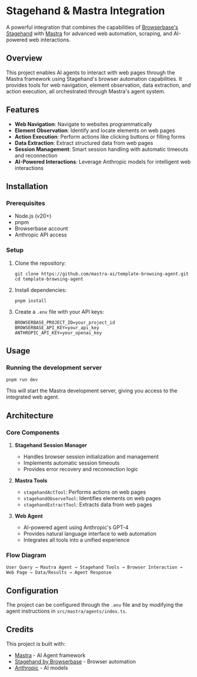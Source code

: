 # Stagehand & Mastra Integration

A powerful integration that combines the capabilities of [Browserbase's Stagehand](https://stagehand.dev) with [Mastra](https://mastra.ai/) for advanced web automation, scraping, and AI-powered web interactions.

## Overview

This project enables AI agents to interact with web pages through the Mastra framework using Stagehand's browser automation capabilities. It provides tools for web navigation, element observation, data extraction, and action execution, all orchestrated through Mastra's agent system.

## Features

- **Web Navigation**: Navigate to websites programmatically
- **Element Observation**: Identify and locate elements on web pages
- **Action Execution**: Perform actions like clicking buttons or filling forms
- **Data Extraction**: Extract structured data from web pages
- **Session Management**: Smart session handling with automatic timeouts and reconnection
- **AI-Powered Interactions**: Leverage Anthropic models for intelligent web interactions

## Installation

### Prerequisites

- Node.js (v20+)
- pnpm
- Browserbase account
- Anthropic API access

### Setup

1. Clone the repository:

   ```
   git clone https://github.com/mastra-ai/template-browsing-agent.git
   cd template-browsing-agent
   ```

2. Install dependencies:

   ```
   pnpm install
   ```

3. Create a `.env` file with your API keys:
   ```
   BROWSERBASE_PROJECT_ID=your_project_id
   BROWSERBASE_API_KEY=your_api_key
   ANTHROPIC_API_KEY=your_openai_key
   ```

## Usage

### Running the development server

```
pnpm run dev
```

This will start the Mastra development server, giving you access to the integrated web agent.

## Architecture

### Core Components

1. **Stagehand Session Manager**
   - Handles browser session initialization and management
   - Implements automatic session timeouts
   - Provides error recovery and reconnection logic

2. **Mastra Tools**
   - `stagehandActTool`: Performs actions on web pages
   - `stagehandObserveTool`: Identifies elements on web pages
   - `stagehandExtractTool`: Extracts data from web pages

3. **Web Agent**
   - AI-powered agent using Anthropic's GPT-4
   - Provides natural language interface to web automation
   - Integrates all tools into a unified experience

### Flow Diagram

```
User Query → Mastra Agent → Stagehand Tools → Browser Interaction → Web Page → Data/Results → Agent Response
```

## Configuration

The project can be configured through the `.env` file and by modifying the agent instructions in `src/mastra/agents/index.ts`.

## Credits

This project is built with:

- [Mastra](https://mastra.ai) - AI Agent framework
- [Stagehand by Browserbase](https:/stagehand.dev) - Browser automation
- [Anthropic](https://openai.com/) - AI models
